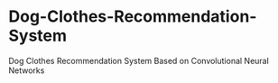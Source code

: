 # Dog-Clothes-Recommendation-System
Dog Clothes Recommendation System Based on Convolutional Neural Networks
